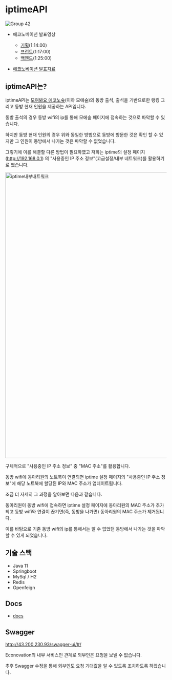 # iptimeAPI
![Group 42](https://user-images.githubusercontent.com/102807742/215243156-37ddcf58-3206-4a23-a79f-c8138cc26004.png)

+ 에코노베이션 발표영상
  + [기획](https://youtu.be/wOqimi4O8H4?t=4433)(1:14:00)
  + [프런트](https://youtu.be/wOqimi4O8H4?t=4624)(1:17:00)
  + [백엔드](https://youtu.be/wOqimi4O8H4?t=5090)(1:25:00)
  
+ [에코노베이션 발표자료](https://docs.google.com/presentation/d/1GNo1h4OH3nUJPK5yMVGnbbaw2W5vjCPE/edit?usp=share_link&ouid=110092230635164765269&rtpof=true&sd=true)



## iptimeAPI는?

iptimeAPI는 [모여봐요 에코노숲]()(이하 모에숲)의 동방 출석, 출석을 기반으로한 랭킹 그리고 동방 현재 인원을 제공하는 API입니다.

동방 출석의 경우 동방 wifi의 ip를 통해 모에숲 페이지에 접속하는 것으로 파악할 수 있습니다.

하지만 동방 현재 인원의 경우 위와 동일한 방법으로 동방에 방문한 것은 확인 할 수 있지만 그 인원이 동방에서 나가는 것은 파악할 수 없었습니다.

그렇기에 이를 해결할 다른 방법이 필요하였고 저희는  iptime의 설정 페이지(http://192.168.0.1) 의 "사용중인 IP 주소 정보"(고급설정/내부 네트워크)를 활용하기로 했습니다.

<img width="891" alt="iptime내부내트워크" src="https://user-images.githubusercontent.com/102807742/213416863-c2d489d3-c23f-4eff-9d6b-189737c6666f.png">

구체적으로 "사용중인 IP 주소 정보" 중 "MAC 주소"를 활용합니다.

동방 wifi에 동아리원의 노트북이 연결되면 iptime 설정 페이지의 "사용중인 IP 주소 정보"에 해당 노트북에 할당된 IP와 MAC 주소가 업데이트됩니다.

조금 더 자세히 그 과정을 알아보면 다음과 같습니다.

동아리원이 동방 wifi에 접속하면 iptime 설정 페이지에 동아리원의 MAC 주소가 추가되고 동방 wifi와 연결이 끊기면(즉, 동방을 나가면) 동아리원의 MAC 주소가 제거됩니다.

이를 바탕으로 기존 동방 wifi의 ip를 통해서는 알 수 없었던 동방에서 나가는 것을 파악할 수 있게 되었습니다.

## 기술 스택

+ Java 11
+ Springboot
+ MySql / H2
+ Redis
+ Openfeign

## Docs
+ [docs](https://github.com/JNU-econovation/econo-forest-be-iptime/tree/main/docs)

## Swagger
http://43.200.230.93/swagger-ui/#/

Econovation의 내부 서비스인 관계로 외부인은 요청을 보낼 수 없습니다.

추후 Swagger 수정을 통해 외부인도 요청 기대값을 알 수 있도록 조치하도록 하겠습니다. 